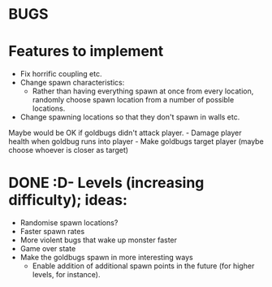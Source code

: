 # BUGS 

# Features to implement
- Fix horrific coupling etc.
- Change spawn characteristics:
    - Rather than having everything spawn at once from every location, 
      randomly choose spawn location from a number of possible locations. 
- Change spawning locations so that they don't spawn in walls etc.

Maybe would be OK if goldbugs didn't attack player.
	- Damage player health when goldbug runs into player
	- Make goldbugs target player (maybe choose whoever is closer as target)

# DONE :D- Levels (increasing difficulty); ideas:
- Randomise spawn locations? 
- Faster spawn rates
- More violent bugs that wake up monster faster 
- Game over state 
- Make the goldbugs spawn in more interesting ways
	- Enable addition of additional spawn points in the future (for higher levels,
	  for instance). 